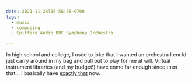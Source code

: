```yaml
---
date: 2021-11-28T16:56:38-0700
tags:
  - music
  - composing
  - Spitfire Audio BBC Symphony Orchestra

---
```


In high school and college, I used to joke that I wanted an orchestra I could just carry around in my bag and pull out to play for me at will. Virtual instrument libraries (and my budget!) have come far enough since then that… I basically have [exactly that][bbcso] now.

[bbcso]: https://www.spitfireaudio.com/bbcso/
